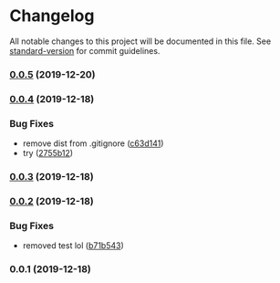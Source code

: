 # Changelog

All notable changes to this project will be documented in this file. See [standard-version](https://github.com/conventional-changelog/standard-version) for commit guidelines.

### [0.0.5](https://github.com/interviewstreet/enzyme-chai-a11y/compare/v0.0.4...v0.0.5) (2019-12-20)



### [0.0.4](https://github.com/interviewstreet/enzyme-chai-a11y/compare/v0.0.3...v0.0.4) (2019-12-18)


### Bug Fixes

* remove dist from .gitignore ([c63d141](https://github.com/interviewstreet/enzyme-chai-a11y/commit/c63d141))
* try ([2755b12](https://github.com/interviewstreet/enzyme-chai-a11y/commit/2755b12))



### [0.0.3](https://github.com/interviewstreet/enzyme-chai-a11y/compare/v0.0.2...v0.0.3) (2019-12-18)



### [0.0.2](https://github.com/interviewstreet/enzyme-chai-a11y/compare/v0.0.1...v0.0.2) (2019-12-18)


### Bug Fixes

* removed test lol ([b71b543](https://github.com/interviewstreet/enzyme-chai-a11y/commit/b71b543))



### 0.0.1 (2019-12-18)
